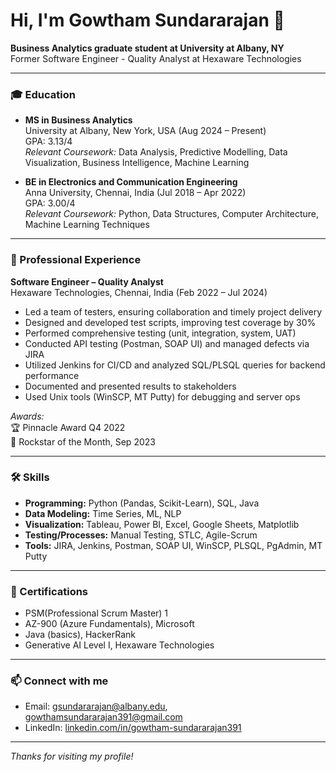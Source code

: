 # Hi, I'm Gowtham Sundararajan 👋

**Business Analytics graduate student at University at Albany, NY**  
Former Software Engineer - Quality Analyst at Hexaware Technologies

---

### 🎓 Education

- **MS in Business Analytics**  
  University at Albany, New York, USA (Aug 2024 – Present)  
  GPA: 3.13/4  
  _Relevant Coursework:_ Data Analysis, Predictive Modelling, Data Visualization, Business Intelligence, Machine Learning

- **BE in Electronics and Communication Engineering**  
  Anna University, Chennai, India (Jul 2018 – Apr 2022)  
  GPA: 3.00/4  
  _Relevant Coursework:_ Python, Data Structures, Computer Architecture, Machine Learning Techniques

---

### 💼 Professional Experience

**Software Engineer – Quality Analyst**  
Hexaware Technologies, Chennai, India (Feb 2022 – Jul 2024)

- Led a team of testers, ensuring collaboration and timely project delivery
- Designed and developed test scripts, improving test coverage by 30%
- Performed comprehensive testing (unit, integration, system, UAT)
- Conducted API testing (Postman, SOAP UI) and managed defects via JIRA
- Utilized Jenkins for CI/CD and analyzed SQL/PLSQL queries for backend performance
- Documented and presented results to stakeholders
- Used Unix tools (WinSCP, MT Putty) for debugging and server ops

_Awards:_  
🏆 Pinnacle Award Q4 2022  
🌟 Rockstar of the Month, Sep 2023

---

### 🛠️ Skills

- **Programming:** Python (Pandas, Scikit-Learn), SQL, Java
- **Data Modeling:** Time Series, ML, NLP
- **Visualization:** Tableau, Power BI, Excel, Google Sheets, Matplotlib
- **Testing/Processes:** Manual Testing, STLC, Agile-Scrum
- **Tools:** JIRA, Jenkins, Postman, SOAP UI, WinSCP, PLSQL, PgAdmin, MT Putty

---

### 📜 Certifications

- PSM(Professional Scrum Master) 1
- AZ-900 (Azure Fundamentals), Microsoft
- Java (basics), HackerRank
- Generative AI Level I, Hexaware Technologies

---

### 📫 Connect with me

- Email: gsundararajan@albany.edu, gowthamsundararajan391@gmail.com
- LinkedIn: [linkedin.com/in/gowtham-sundararajan391](http://linkedin.com/in/gowtham-sundararajan391)

---

_Thanks for visiting my profile!_
